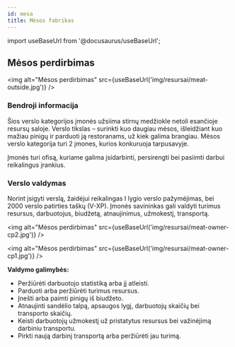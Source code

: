 ```yaml
---
id: mesa
title: Mėsos fabrikas
---
```


import useBaseUrl from '@docusaurus/useBaseUrl';


## Mėsos perdirbimas

<img alt="Mėsos perdirbimas" src={useBaseUrl('img/resursai/meat-outside.jpg')} />

### Bendroji informacija

Šios verslo kategorijos įmonės užsiima stirnų medžiokle netoli esančioje resursų saloje. Verslo tikslas – surinkti kuo daugiau mėsos, išleidžiant kuo mažiau pinigų ir parduoti ją restoranams, už kiek galima brangiau. Mėsos verslo kategorija turi 2 įmones, kurios konkuruoja tarpusavyje.

Įmonės turi ofisą, kuriame galima įsidarbinti, persirengti bei pasiimti darbui reikalingus įrankius.

### Verslo valdymas

Norint įsigyti verslą, žaidėjui reikalingas I lygio verslo pažymėjimas, bei 2000 verslo patirties taškų (V-XP). Įmonės savininkas gali valdyti turimus resursus, darbuotojus, biudžetą, atnaujinimus, užmokestį, transportą.

<img alt="Mėsos perdirbimas" src={useBaseUrl('img/resursai/meat-owner-cp2.jpg')} />

<img alt="Mėsos perdirbimas" src={useBaseUrl('img/resursai/meat-owner-cp1.jpg')} />

**Valdymo galimybės:**
* Peržiūrėti darbuotojo statistiką arba jį atleisti.
* Parduoti arba peržiūrėti turimus resursus.
* Įnešti arba paimti pinigų iš biudžeto.
* Atnaujinti sandėlio talpą, apsaugos lygį, darbuotojų skaičių bei transporto skaičių.
* Keisti darbuotojų užmokestį už pristatytus resursus bei važinėjimą darbiniu transportu.
* Pirkti naują darbinį transportą arba peržiūrėti jau turimą.

